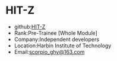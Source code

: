 # HIT-Z
- github:[HIT-Z](https://github.com/HIT-Z)
- Rank:Pre-Trainee [Whole Module]
- Company:Independent developers
- Location:Harbin Institute of Technology
- Email:scorpio_ghy@163.com
